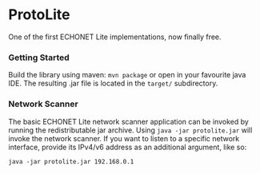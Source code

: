 # ProtoLite
One of the first ECHONET Lite implementations, now finally free.

### Getting Started
Build the library using maven: `mvn package` or open in your favourite java IDE.
The resulting .jar file is located in the `target/` subdirectory.

### Network Scanner
The basic ECHONET Lite network scanner application can be invoked by
running the redistributable jar archive. Using `java -jar protolite.jar`
will invoke the network scanner. If you want to listen to a specific network
interface, provide its IPv4/v6 address as an additional argument, like so:

```
java -jar protolite.jar 192.168.0.1
```
